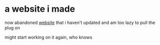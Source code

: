 # a website i made
now abandoned [website](https://air-eat.github.io) that i haven't updated and am too lazy to pull the plug on

might start working on it again, who knows

